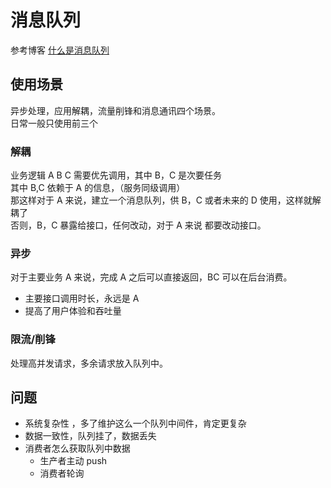 # 消息队列

参考博客 [什么是消息队列](https://www.zhihu.com/question/54152397)

## 使用场景

异步处理，应用解耦，流量削锋和消息通讯四个场景。  
日常一般只使用前三个

### 解耦

业务逻辑 A B C 需要优先调用，其中 B，C 是次要任务  
其中 B,C 依赖于 A 的信息，（服务同级调用）  
那这样对于 A 来说，建立一个消息队列，供 B，C 或者未来的 D 使用，这样就解耦了  
否则，B，C 暴露给接口，任何改动，对于 A 来说 都要改动接口。

### 异步

对于主要业务 A 来说，完成 A 之后可以直接返回，BC 可以在后台消费。

- 主要接口调用时长，永远是 A
- 提高了用户体验和吞吐量

### 限流/削锋

处理高并发请求，多余请求放入队列中。

## 问题

- 系统复杂性 ，多了维护这么一个队列中间件，肯定更复杂
- 数据一致性，队列挂了，数据丢失
- 消费者怎么获取队列中数据
  - 生产者主动 push
  - 消费者轮询
